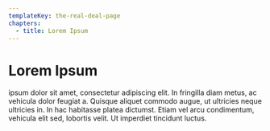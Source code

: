 ```yaml
---
templateKey: the-real-deal-page
chapters:
  - title: Lorem Ipsum
---
```


# Lorem Ipsum

ipsum dolor sit amet, consectetur adipiscing elit. In fringilla diam metus, ac vehicula dolor feugiat a. Quisque aliquet commodo augue, ut ultricies neque ultricies in. In hac habitasse platea dictumst. Etiam vel arcu condimentum, vehicula elit sed, lobortis velit. Ut imperdiet tincidunt luctus.
